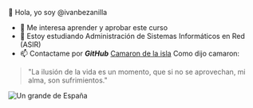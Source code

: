 👋 Hola, yo soy @ivanbezanilla
* 👀 Me interesa aprender y aprobar este curso 
* 🌱 Estoy estudiando Administración de Sistemas Informáticos en Red (ASIR)
* 📫 Contactame por _**GitHub**_
[Camaron de la isla](https://www.youtube.com/channel/UC8zicr_LQfQQvrpjzSRuTAw/featured)
Como dijo camaron:
>"La ilusión de la vida es un momento, que si no se aprovechan, mi alma, son sufrimientos."

![Un grande de España](https://e00-elmundo.uecdn.es/assets/multimedia/imagenes/2017/07/01/14989260588140.jpg)
<!---
ivanbezanilla/ivanbezanilla is a ✨ special ✨ repository because its `README.md` (this file) appears on your GitHub profile.
You can click the Preview link to take a look at your changes.
--->
